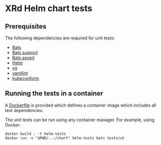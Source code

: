 # XRd Helm chart tests

## Prerequisites

The following dependencies are required for unit tests:

- [Bats](https://github.com/bats-core/bats-core)
- [Bats support](https://github.com/bats-core/bats-support)
- [Bats assert](https://github.com/bats-core/bats-assert)
- [Helm](https://helm.sh)
- [yq](https://github.com/mikefarah/yq)
- [yamllint](https://github.com/adrienverge/yamllint)
- [kubeconform](https://github.com/yannh/kubeconform)

## Running the tests in a container

A [Dockerfile](Dockerfile) is provided which defines a container image which includes all test dependencies.

The unit tests can be run using any container manager.  For example, using Docker:

```
docker build . -t helm-tests
docker run -v "$PWD/..:/chart" helm-tests bats tests/ut
```
